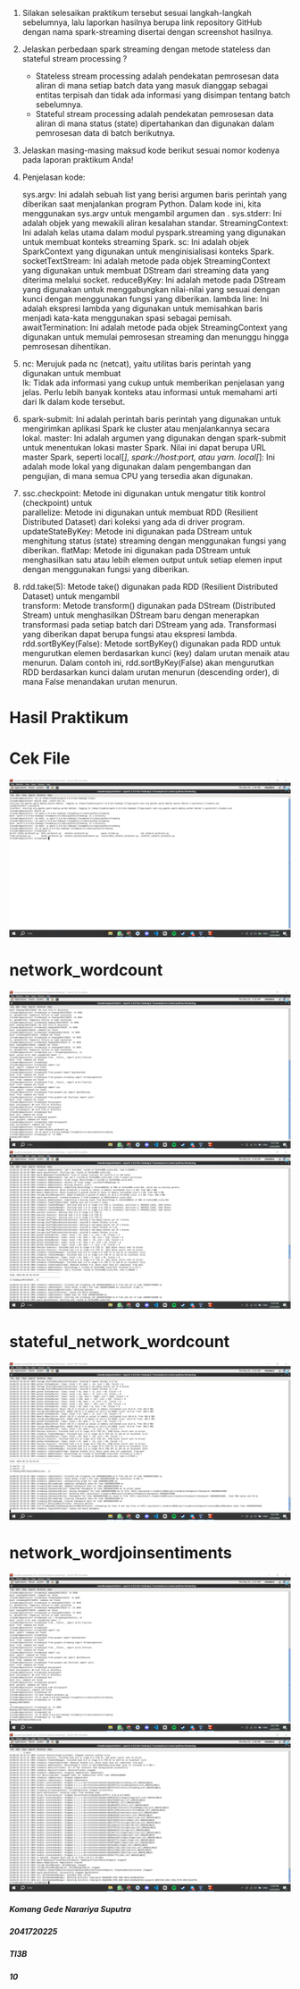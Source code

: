 1.  Silakan selesaikan praktikum tersebut sesuai langkah-langkah sebelumnya, lalu laporkan hasilnya berupa link repository GitHub dengan nama spark-streaming disertai dengan screenshot hasilnya.
2.  Jelaskan perbedaan spark streaming dengan metode stateless dan stateful stream processing ?
    -   Stateless stream processing adalah pendekatan pemrosesan data aliran di mana setiap batch
        data yang masuk dianggap sebagai entitas terpisah dan tidak ada informasi yang disimpan tentang batch sebelumnya.
    -   Stateful stream processing adalah pendekatan pemrosesan data aliran di mana status
        (state) dipertahankan dan digunakan dalam pemrosesan data di batch berikutnya. 
3.  Jelaskan masing-masing maksud kode berikut sesuai nomor kodenya pada laporan praktikum Anda!

4.  Penjelasan kode:

    sys.argv: Ini adalah sebuah list yang berisi argumen baris perintah yang diberikan saat menjalankan program Python. Dalam kode ini, kita menggunakan sys.argv untuk mengambil argumen <hostname> dan <port>.
    sys.stderr: Ini adalah objek yang mewakili aliran kesalahan standar.
    StreamingContext: Ini adalah kelas utama dalam modul pyspark.streaming yang digunakan untuk membuat konteks streaming Spark.
    sc: Ini adalah objek SparkContext yang digunakan untuk menginisialisasi konteks Spark.
    socketTextStream: Ini adalah metode pada objek StreamingContext yang digunakan untuk membuat DStream dari streaming data yang diterima melalui socket.
    reduceByKey: Ini adalah metode pada DStream yang digunakan untuk menggabungkan nilai-nilai yang sesuai dengan kunci dengan menggunakan fungsi yang diberikan.
    lambda line: Ini adalah ekspresi lambda yang digunakan untuk memisahkan baris menjadi kata-kata menggunakan spasi sebagai pemisah.
    awaitTermination: Ini adalah metode pada objek StreamingContext yang digunakan untuk memulai pemrosesan streaming dan menunggu hingga pemrosesan dihentikan.

5.  nc: Merujuk pada nc (netcat), yaitu utilitas baris perintah yang digunakan untuk membuat    
    lk: Tidak ada informasi yang cukup untuk memberikan penjelasan yang jelas. Perlu lebih banyak konteks atau informasi untuk memahami arti dari lk dalam kode tersebut.

6.  spark-submit: Ini adalah perintah baris perintah yang digunakan untuk mengirimkan aplikasi
    Spark ke cluster atau menjalankannya secara lokal.
    master: Ini adalah argumen yang digunakan dengan spark-submit untuk menentukan lokasi master Spark. Nilai ini dapat berupa URL master Spark, seperti local[*], spark://host:port, atau yarn.
    local[*]: Ini adalah mode lokal yang digunakan dalam pengembangan dan pengujian, di mana semua CPU yang tersedia akan digunakan.

7.  ssc.checkpoint: Metode ini digunakan untuk mengatur titik kontrol (checkpoint) untuk    
    parallelize: Metode ini digunakan untuk membuat RDD (Resilient Distributed Dataset) dari koleksi yang ada di driver program.
    updateStateByKey: Metode ini digunakan pada DStream untuk menghitung status (state) streaming dengan menggunakan fungsi yang diberikan.
    flatMap: Metode ini digunakan pada DStream untuk menghasilkan satu atau lebih elemen output untuk setiap elemen input dengan menggunakan fungsi yang diberikan.

8.  rdd.take(5): Metode take() digunakan pada RDD (Resilient Distributed Dataset) untuk
    mengambil   
    transform: Metode transform() digunakan pada DStream (Distributed Stream) untuk menghasilkan DStream baru dengan menerapkan transformasi pada setiap batch dari DStream yang ada. Transformasi yang diberikan dapat berupa fungsi atau ekspresi lambda.
    rdd.sortByKey(False): Metode sortByKey() digunakan pada RDD untuk mengurutkan elemen berdasarkan kunci (key) dalam urutan menaik atau menurun. Dalam contoh ini, rdd.sortByKey(False) akan mengurutkan RDD berdasarkan kunci dalam urutan menurun (descending order), di mana False menandakan urutan menurun.

# Hasil Praktikum

# Cek File

![Screenshot](images/1.png)

# network_wordcount

![Screenshot](images/2.png)
![Screenshot](images/3.png)

# stateful_network_wordcount

![Screenshot](images/4.png)

# network_wordjoinsentiments

![Screenshot](images/5.png)
![Screenshot](images/6.png)

##### Komang Gede Narariya Suputra

##### 2041720225

##### TI3B

##### 10
